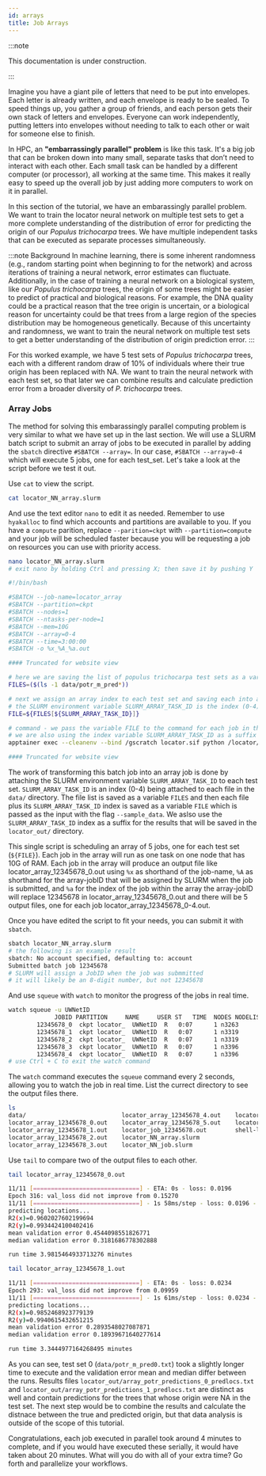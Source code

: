 ```yaml
---
id: arrays
title: Job Arrays
---
```


:::note

This documentation is under construction.

:::

Imagine you have a giant pile of letters that need to be put into envelopes. Each letter is already written, and each envelope is ready to be sealed. To speed things up, you gather a group of friends, and each person gets their own stack of letters and envelopes. Everyone can work independently, putting letters into envelopes without needing to talk to each other or wait for someone else to finish.

In HPC, an **"embarrassingly parallel" problem** is like this task. It's a big job that can be broken down into many small, separate tasks that don’t need to interact with each other. Each small task can be handled by a different computer (or processor), all working at the same time. This makes it really easy to speed up the overall job by just adding more computers to work on it in parallel. 

In this section of the tutorial, we have an embarassingly parallel problem. We want to train the locator neural network on multiple test sets to get a more complete understanding of the distribution of error for predicting the origin of our *Populus trichocarpa* trees. We have multiple independent tasks that can be executed as separate processes simultaneously. 

:::note Background
In machine learning, there is some inherent randomness (e.g., random starting point when beginning to for the network) and across iterations of training a neural network, error estimates can fluctuate. Additionally, in the case of training a neural network on a biological system, like our *Populus trichocarpa* trees, the origin of some trees might be easier to predict of practical and biological reasons. For example, the DNA quality could be a practical reason that the tree origin is uncertain, or a biological reason for uncertainty could be that trees from a large region of the species distribution may be homogeneous genetically. Because of this uncertainty and randomness, we want to train the neural network on multiple test sets to get a better understanding of the distribution of origin prediction error. 
:::

For this worked example, we have 5 test sets of *Populus trichocarpa* trees, each with a different random draw of 10% of individuals where their true origin has been replaced with NA. We want to train the neural network with each test set, so that later we can combine results and calculate prediction error from a broader diversity of *P. trichocarpa* trees. 

### Array Jobs

The method for solving this embarassingly parallel computing problem is very similar to what we have set up in the last section. We will use a SLURM batch script to submit an array of jobs to be executed in parallel by adding the `sbatch` directive `#SBATCH --array=`. In our case, `#SBATCH --array=0-4` which will execute 5 jobs, one for each test_set. Let's take a look at the script before we test it out. 

Use `cat` to view the script.

```bash 
cat locator_NN_array.slurm
```
And use the text editor `nano` to edit it as needed. Remember to use `hyakalloc` to find which accounts and partitions are available to you. If you have a `compute` parition, replace `--parition=ckpt` with `--partition=compute` and your job will be scheduled faster because you will be requesting a job on resources you can use with priority access.

```bash 
nano locator_NN_array.slurm
# exit nano by holding Ctrl and pressing X; then save it by pushing Y
```

```bash title="locator_NN_array.slurm"
#!/bin/bash

#SBATCH --job-name=locator_array
#SBATCH --partition=ckpt
#SBATCH --nodes=1
#SBATCH --ntasks-per-node=1
#SBATCH --mem=10G
#SBATCH --array=0-4
#SBATCH --time=3:00:00
#SBATCH -o %x_%A_%a.out

#### Truncated for website view

# here we are saving the list of populus trichocarpa test sets as a variable called FILES
FILES=($(ls -1 data/potr_m_pred*))

# next we assign an array index to each test set and saving each into a variable called FILE
# the SLURM environment variable SLURM_ARRAY_TASK_ID is the index (0-4)
FILE=${FILES[${SLURM_ARRAY_TASK_ID}]}

# command - we pass the variable FILE to the command for each job in the array
# we are also using the index variable SLURM_ARRAY_TASK_ID as a suffix the results from each job
apptainer exec --cleanenv --bind /gscratch locator.sif python /locator/scripts/locator.py --matrix potr_genotypes.txt --sample_data ${FILE} --out locator_out/array_potr_predictions_${SLURM_ARRAY_TASK_ID}

#### Truncated for website view
```

The work of transforming this batch job into an array job is done by attaching the SLURM environment variable `SLURM_ARRAY_TASK_ID` to each test set. `SLURM_ARRAY_TASK_ID` is an index (0-4) being attached to each file in the `data/`  directory. The file list is saved as a variable `FILES` and then each file plus its `SLURM_ARRAY_TASK_ID` index is saved as a variable `FILE` which is passed as the input with the flag `--sample_data`. We aslso use the `SLURM_ARRAY_TASK_ID` index as a suffix for the results that will be saved in the `locator_out/` directory.

This single script is scheduling an array of 5 jobs, one for each test set (`${FILE}`). Each job in the array will run as one task on one node that has 10G of RAM. Each job in the array will produce an output file like locator_array_12345678_0.out using `%x` as shorthand of the job-name, `%A` as shorthand for the array-jobID that will be assigned by SLURM when the job is submitted, and `%a` for the index of the job within the array the array-jobID will replace 12345678 in locator_array_12345678_0.out and there will be 5 output files, one for each job locator_array_12345678_0-4.out. 

Once you have edited the script to fit your needs, you can submit it with `sbatch`.

```bash
sbatch locator_NN_array.slurm
# the following is an example result
sbatch: No account specified, defaulting to: account
Submitted batch job 12345678
# SLURM will assign a JobID when the job was submmitted
# it will likely be an 8-digit number, but not 12345678
```

And use `squeue` with `watch` to monitor the progress of the jobs in real time. 

```bash
watch squeue -u UWNetID
             JOBID PARTITION     NAME     USER ST	TIME  NODES NODELIST(REASON)
        12345678_0	ckpt locator_  UWNetID  R	0:07	  1 n3263
        12345678_1	ckpt locator_  UWNetID  R	0:07	  1 n3319
        12345678_2	ckpt locator_  UWNetID  R	0:07	  1 n3319
        12345678_3	ckpt locator_  UWNetID  R	0:07	  1 n3396
        12345678_4	ckpt locator_  UWNetID  R	0:07	  1 n3396
# use Ctrl + C to exit the watch command
```
The `watch` command executes the `squeue` command every 2 seconds, allowing you to watch the job in real time. List the currect directory to see the output files there.

```bash
ls
data/                           locator_array_12345678_4.out    locator_out/
locator_array_12345678_0.out    locator_array_12345678_5.out    locator.sif
locator_array_12345678_1.out    locator_job_12345678.out        shell-lesson-data/
locator_array_12345678_2.out    locator_NN_array.slurm
locator_array_12345678_3.out    locator_NN_job.slurm
```

Use `tail` to compare two of the output files to each other.

```bash
tail locator_array_12345678_0.out

11/11 [==============================] - ETA: 0s - loss: 0.0196
Epoch 316: val_loss did not improve from 0.15270
11/11 [==============================] - 1s 58ms/step - loss: 0.0196 - val_loss: 0.1538 - lr: 2.4414e-07
predicting locations...
R2(x)=0.9602027602199694
R2(y)=0.9934424100402416
mean validation error 0.4544098551826771
median validation error 0.3181686778302888

run time 3.9815464933713276 minutes

tail locator_array_12345678_1.out

11/11 [==============================] - ETA: 0s - loss: 0.0234
Epoch 293: val_loss did not improve from 0.09959
11/11 [==============================] - 1s 61ms/step - loss: 0.0234 - val_loss: 0.1028 - lr: 9.7656e-07
predicting locations...
R2(x)=0.9852468923779139
R2(y)=0.9940615432651215
mean validation error 0.2893548027087871
median validation error 0.18939671640277614

run time 3.3444977164268495 minutes
```
As you can see, test set 0 (`data/potr_m_pred0.txt`) took a slightly longer time to execute and the validation error mean and median differ between the runs. Results files `locator_out/array_potr_predictions_0_predlocs.txt` and `locator_out/array_potr_predictions_1_predlocs.txt` are distinct as well and contain predictions for the trees that whose origin were NA in the test set. The next step would be to combine the results and calculate the distnace between the true and predicted origin, but that data analysis is outside of the scope of this tutorial.

Congratulations, each job executed in parallel took around 4 minutes to complete, and if you would have executed these serially, it would have taken about 20 minutes. What will you do with all of your extra time? Go forth and parallelize your workflows. 